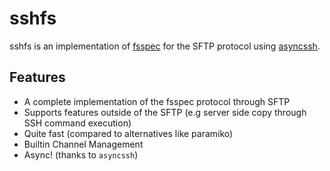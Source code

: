 # sshfs

sshfs is an implementation of [fsspec](https://github.com/intake/filesystem_spec/) for
the SFTP protocol using [asyncssh](https://github.com/ronf/asyncssh).

## Features
- A complete implementation of the fsspec protocol through SFTP
- Supports features outside of the SFTP (e.g server side copy through SSH command execution)
- Quite fast (compared to alternatives like paramiko)
- Builtin Channel Management
- Async! (thanks to `asyncssh`)
